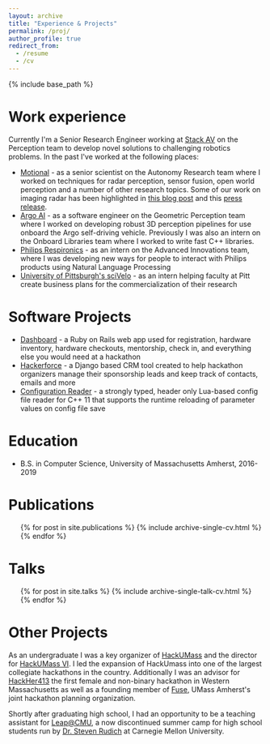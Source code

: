 ```yaml
---
layout: archive
title: "Experience & Projects"
permalink: /proj/
author_profile: true
redirect_from:
  - /resume
  - /cv
---
```


{% include base_path %}

Work experience
======
Currently I'm a Senior Research Engineer working at [Stack AV](https://www.stackav.com) on the Perception team to develop novel solutions to challenging robotics problems. In the past I've worked at the following places:

* [Motional](https://motional.com) - as a senior scientist on the Autonomy Research team where I worked on techniques for radar perception, sensor fusion, open world perception and a number of other research topics. Some of our work on imaging radar has been highlighted in [this blog post](https://motional.com/news/technically-speaking-motionals-imaging-radar-architecture-paves-road-major-improvements) and this [press release](https://motional.com/news/rethinking-role-radars-robotaxis-mature).
* [Argo AI](https://argo.ai) - as a software engineer on the Geometric Perception team where I worked on developing robust 3D perception pipelines for use onboard the Argo self-driving vehicle. Previously I was also an intern on the Onboard Libraries team where I worked to write fast C++ libraries.
* [Philips Respironics](https://www.respironics.com/) - as an intern on the Advanced Innovations team, where I was developing new ways for people to interact with Philips products using Natural Language Processing
* [University of Pittsburgh's sciVelo](https://scivelo.pitt.edu) - as an intern helping faculty at Pitt create business plans for the commercialization of their research

Software Projects
======
* [Dashboard](https://github.com/fuseumass/dashboard) - a Ruby on Rails web app used for registration, hardware inventory, hardware checkouts, mentorship, check in, and everything else you would need at a hackathon
* [Hackerforce](https://github.com/fuseumass/hackerforce) - a Django based CRM tool created to help hackathon organizers manage their sponsorship leads and keep track of contacts, emails and more
* [Configuration Reader](https://github.com/ut-amrl/ConfigurationReader) - a strongly typed, header only Lua-based config file reader for C++ 11 that supports the runtime reloading of parameter values on config file save

Education
======
* B.S. in Computer Science, University of Massachusetts Amherst, 2016-2019

Publications
======
  <ul>{% for post in site.publications %}
    {% include archive-single-cv.html %}
  {% endfor %}</ul>

Talks
======
  <ul>{% for post in site.talks %}
    {% include archive-single-talk-cv.html %}
  {% endfor %}</ul>

Other Projects
======
As an undergraduate I was a key organizer of [HackUMass](https://hackumass.com) and the director for [HackUMass VI](https://about.hackumass.com/events.html). I led the expansion of HackUmass into one of the largest collegiate hackathons in the country. Additionally I was an advisor for [HackHer413](https://hackher413.com) the first female and non-binary hackathon in Western Massachusetts as well as a founding member of [Fuse](https://github.com/fuseumass), UMass Amherst's joint hackathon planning organization.

Shortly after graduating high school, I had an opportunity to be a teaching assistant for [Leap@CMU](https://www.cs.cmu.edu/~leap/), a now discontinued summer camp for high school students run by [Dr. Steven Rudich](https://cs.cmu.edu/~rudich/) at Carnegie Mellon University.
